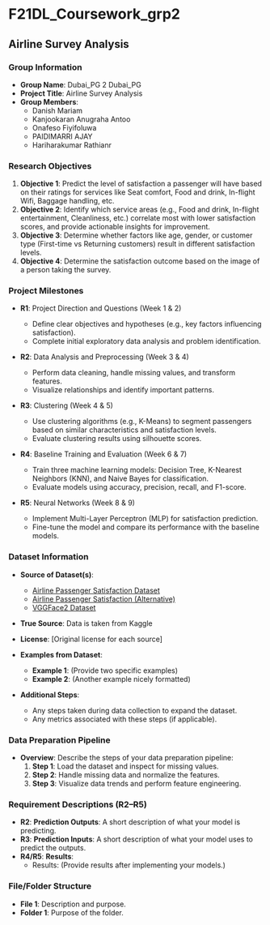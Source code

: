 # F21DL_Coursework_grp2

## Airline Survey Analysis

### Group Information
- **Group Name**: Dubai_PG 2 Dubai_PG
- **Project Title**: Airline Survey Analysis
- **Group Members**:
  - Danish Mariam
  - Kanjookaran Anugraha Antoo
  - Onafeso Fiyifoluwa
  - PAIDIMARRI AJAY
  - Hariharakumar Rathianr

### Research Objectives
1. **Objective 1**: Predict the level of satisfaction a passenger will have based on their ratings for services like Seat comfort, Food and drink, In-flight Wifi, Baggage handling, etc.
2. **Objective 2**: Identify which service areas (e.g., Food and drink, In-flight entertainment, Cleanliness, etc.) correlate most with lower satisfaction scores, and provide actionable insights for improvement.
3. **Objective 3**: Determine whether factors like age, gender, or customer type (First-time vs Returning customers) result in different satisfaction levels.
4. **Objective 4**: Determine the satisfaction outcome based on the image of a person taking the survey.

### Project Milestones
- **R1**: Project Direction and Questions (Week 1 & 2)
  - Define clear objectives and hypotheses (e.g., key factors influencing satisfaction).
  - Complete initial exploratory data analysis and problem identification.
  
- **R2**: Data Analysis and Preprocessing (Week 3 & 4)
  - Perform data cleaning, handle missing values, and transform features.
  - Visualize relationships and identify important patterns.
  
- **R3**: Clustering (Week 4 & 5)
  - Use clustering algorithms (e.g., K-Means) to segment passengers based on similar characteristics and satisfaction levels.
  - Evaluate clustering results using silhouette scores.
  
- **R4**: Baseline Training and Evaluation (Week 6 & 7)
  - Train three machine learning models: Decision Tree, K-Nearest Neighbors (KNN), and Naive Bayes for classification.
  - Evaluate models using accuracy, precision, recall, and F1-score.
  
- **R5**: Neural Networks (Week 8 & 9)
  - Implement Multi-Layer Perceptron (MLP) for satisfaction prediction.
  - Fine-tune the model and compare its performance with the baseline models.

### Dataset Information
- **Source of Dataset(s)**:
  - [Airline Passenger Satisfaction Dataset](https://www.kaggle.com/datasets/teejmahal20/airline-passenger-satisfaction/data)
  - [Airline Passenger Satisfaction (Alternative)](https://www.kaggle.com/datasets/mysarahmadbhat/airline-passenger-satisfaction/data)
  - [VGGFace2 Dataset](https://www.kaggle.com/datasets/hearfool/vggface2/data)
  
- **True Source**: Data is taken from Kaggle
- **License**: [Original license for each source]
- **Examples from Dataset**:
  - **Example 1**: (Provide two specific examples)
  - **Example 2**: (Another example nicely formatted)
  
- **Additional Steps**:
  - Any steps taken during data collection to expand the dataset.
  - Any metrics associated with these steps (if applicable).

### Data Preparation Pipeline
- **Overview**:
  Describe the steps of your data preparation pipeline:
  1. **Step 1**: Load the dataset and inspect for missing values.
  2. **Step 2**: Handle missing data and normalize the features.
  3. **Step 3**: Visualize data trends and perform feature engineering.

### Requirement Descriptions (R2–R5)
- **R2**: **Prediction Outputs**: A short description of what your model is predicting.
- **R3**: **Prediction Inputs**: A short description of what your model uses to predict the outputs.
- **R4/R5**: **Results**:
  - Results: (Provide results after implementing your models.)

### File/Folder Structure
- **File 1**: Description and purpose.
- **Folder 1**: Purpose of the folder.
